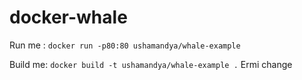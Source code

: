 # docker-whale

Run me : `docker run -p80:80 ushamandya/whale-example`

Build me: `docker build -t ushamandya/whale-example .`
Ermi change
